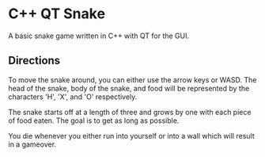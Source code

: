 # C++ QT Snake

A basic snake game written in C++ with QT for the GUI.

## Directions

To move the snake around, you can either use the arrow keys or WASD. The head of the snake, body of the snake, and food will be represented by the characters 'H', 'X', and 'O' respectively.

The snake starts off at a length of three and grows by one with each piece of food eaten. The goal is to get as long as possible.

You die whenever you either run into yourself or into a wall which will result in a gameover.

